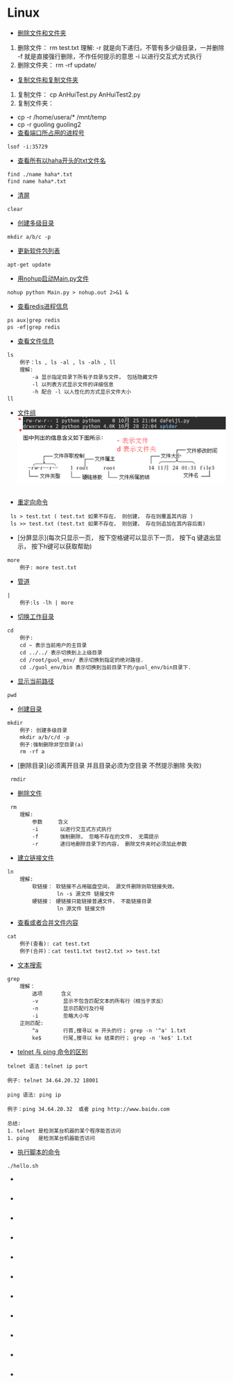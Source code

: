 # Linux
- [删除文件和文件夹]()

1. 删除文件：
rm test.txt
 理解:
    -r 就是向下递归，不管有多少级目录，一并删除
    -f 就是直接强行删除，不作任何提示的意思
    -i 以进行交互式方式执行
2. 删除文件夹：
rm -rf update/

- [复制文件和复制文件夹]()
1. 复制文件：
cp AnHuiTest.py  AnHuiTest2.py
2. 复制文件夹：
-  cp -r /home/usera/* /mnt/temp
-  cp -r guoling guoling2
- [查看端口所占用的进程号]()
```
lsof -i:35729
```
- [查看所有以haha开头的txt文件名]()
```
find ./name haha*.txt
find name haha*.txt
```
- [清屏]()
```
clear
```
- [创建多级目录]()
```
mkdir a/b/c -p
```
- [更新软件包列表]()
```
apt-get update
```
- [用nohup启动Main.py文件](让其在后台运行)
```
nohup python Main.py > nohup.out 2>&1 &
```
- [查看redis进程信息]()
```
ps aux|grep redis
ps -ef|grep redis
```
- [查看⽂件信息]()
```
ls
    例子：ls , ls -al , ls -alh , ll
    理解:
        -a 显示指定⽬录下所有⼦⽬录与⽂件， 包括隐藏⽂件
        -l 以列表⽅式显示⽂件的详细信息
        -h 配合 -l 以⼈性化的⽅式显示⽂件⼤⼩
ll
```
- [文件组]()
![](images\文件组.png)

```

```
- [重定向命令]()
```
 ls > test.txt ( test.txt 如果不存在， 则创建， 存在则覆盖其内容 )
 ls >> test.txt (test.txt 如果不存在， 则创建， 存在则追加在其内容后面)
```
- [分屏显示](每次只显示⼀⻚， 按下空格键可以显示下⼀⻚， 按下q
键退出显示， 按下h键可以获取帮助)
```
more
    例子: more test.txt
```
- [管道](⼀个命令的输出可以通过管道做为另⼀个命令的输⼊)
```
|
    例子:ls -lh | more
```
- [切换⼯作⽬录]()
```
cd
    例子:
    cd ~ 表示当前⽤户的主⽬录
    cd ../../ 表示切换到上上级目录
    cd /root/guol_env/ 表示切换到指定的绝对路径.
    cd ./guol_env/bin 表示切换到当前目录下的/guol_env/bin目录下.
```
- [显示当前路径]()
```
pwd
```
- [创建⽬录]()
```
mkdir
    例子: 创建多级目录
    mkdir a/b/c/d -p
    例子:强制删除非空目录(a)
    rm -rf a
```
- [删除⽬录](必须离开⽬录 并且⽬录必须为空⽬录 不然提示删除
失败)
```
 rmdir
```
- [删除⽂件]()
```
 rm
    理解:
        参数     含义
        -i       以进⾏交互式⽅式执⾏
        -f       强制删除， 忽略不存在的⽂件， ⽆需提示
        -r       递归地删除⽬录下的内容， 删除⽂件夹时必须加此参数
```
- [建⽴链接⽂件]()
```
ln
    理解:
        软链接： 软链接不占⽤磁盘空间， 源⽂件删除则软链接失效。
                ln -s 源⽂件 链接⽂件
        硬链接： 硬链接只能链接普通⽂件， 不能链接⽬录
                ln 源⽂件 链接⽂件
```
- [查看或者合并⽂件内容]()
```
cat
    例子(查看): cat test.txt
    例子(合并)：cat test1.txt test2.txt >> test.txt

```
- [⽂本搜索]()
```
grep
    理解：
        选项      含义
        -v        显示不包含匹配⽂本的所有⾏（相当于求反）
        -n        显示匹配⾏及⾏号
        -i        忽略⼤⼩写
    正则匹配:
        ^a        ⾏⾸,搜寻以 m 开头的⾏； grep -n '^a' 1.txt
        ke$       ⾏尾,搜寻以 ke 结束的⾏； grep -n 'ke$' 1.txt
```

- [telnet 与 ping 命令的区别]()
```
telnet 语法：telnet ip port

例子: telnet 34.64.20.32 18001

ping 语法: ping ip

例子：ping 34.64.20.32  或者 ping http://www.baidu.com

总结:
1. telnet 是检测某台机器的某个程序能否访问
1. ping   是检测某台机器能否访问
```
- [执行脚本的命令]()
```
./hello.sh
```
- []()
```
```
- []()
```
```
- []()
```
```
- []()
```
```
- []()
```
```
- []()
```
```
- []()
```
```
- []()
```
```
- []()
```
```
- []()
```
```
- []()
```
```
